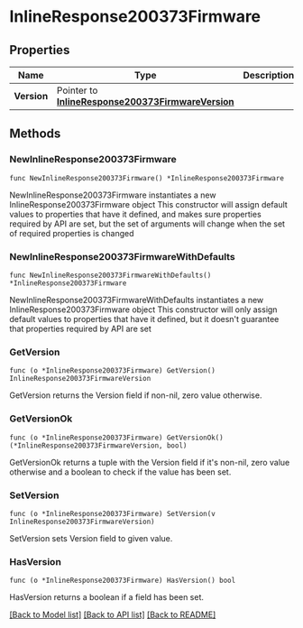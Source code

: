 # InlineResponse200373Firmware

## Properties

Name | Type | Description | Notes
------------ | ------------- | ------------- | -------------
**Version** | Pointer to [**InlineResponse200373FirmwareVersion**](InlineResponse200373FirmwareVersion.md) |  | [optional] 

## Methods

### NewInlineResponse200373Firmware

`func NewInlineResponse200373Firmware() *InlineResponse200373Firmware`

NewInlineResponse200373Firmware instantiates a new InlineResponse200373Firmware object
This constructor will assign default values to properties that have it defined,
and makes sure properties required by API are set, but the set of arguments
will change when the set of required properties is changed

### NewInlineResponse200373FirmwareWithDefaults

`func NewInlineResponse200373FirmwareWithDefaults() *InlineResponse200373Firmware`

NewInlineResponse200373FirmwareWithDefaults instantiates a new InlineResponse200373Firmware object
This constructor will only assign default values to properties that have it defined,
but it doesn't guarantee that properties required by API are set

### GetVersion

`func (o *InlineResponse200373Firmware) GetVersion() InlineResponse200373FirmwareVersion`

GetVersion returns the Version field if non-nil, zero value otherwise.

### GetVersionOk

`func (o *InlineResponse200373Firmware) GetVersionOk() (*InlineResponse200373FirmwareVersion, bool)`

GetVersionOk returns a tuple with the Version field if it's non-nil, zero value otherwise
and a boolean to check if the value has been set.

### SetVersion

`func (o *InlineResponse200373Firmware) SetVersion(v InlineResponse200373FirmwareVersion)`

SetVersion sets Version field to given value.

### HasVersion

`func (o *InlineResponse200373Firmware) HasVersion() bool`

HasVersion returns a boolean if a field has been set.


[[Back to Model list]](../README.md#documentation-for-models) [[Back to API list]](../README.md#documentation-for-api-endpoints) [[Back to README]](../README.md)


